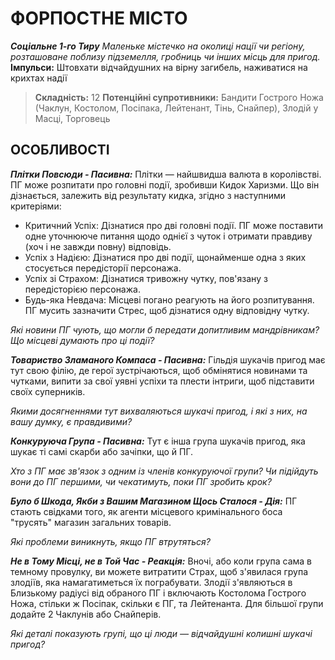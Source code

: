 ﻿# ФОРПОСТНЕ МІСТО

***Соціальне 1-го Тиру***
*Маленьке містечко на околиці нації чи регіону, розташоване поблизу підземелля, гробниць чи інших місць для пригод.*
**Імпульси:** Штовхати відчайдушних на вірну загибель, наживатися на крихтах надії

> **Складність:** 12
> **Потенційні супротивники:** Бандити Гострого Ножа (Чаклун, Костолом, Посіпака, Лейтенант, Тінь, Снайпер), Злодій у Масці, Торговець

## ОСОБЛИВОСТІ

***Плітки Повсюди - Пасивна:*** Плітки — найшвидша валюта в королівстві. ПГ може розпитати про головні події, зробивши Кидок Харизми. Що він дізнається, залежить від результату кидка, згідно з наступними критеріями:

  - Критичний Успіх: Дізнатися про дві головні події. ПГ може поставити одне уточнююче питання щодо однієї з чуток і отримати правдиву (хоч і не завжди повну) відповідь.
  - Успіх з Надією: Дізнатися про дві події, щонайменше одна з яких стосується передісторії персонажа.
  - Успіх зі Страхом: Дізнатися тривожну чутку, пов'язану з передісторією персонажа.
  - Будь-яка Невдача: Місцеві погано реагують на його розпитування. ПГ мусить зазначити Стрес, щоб дізнатися одну відповідну чутку.

  *Які новини ПГ чують, що могли б передати допитливим мандрівникам? Що місцеві думають про ці події?*

***Товариство Зламаного Компаса - Пасивна:*** Гільдія шукачів пригод має тут свою філію, де герої зустрічаються, щоб обмінятися новинами та чутками, випити за свої уявні успіхи та плести інтриги, щоб підставити своїх суперників.

  *Якими досягненнями тут вихваляються шукачі пригод, і які з них, на вашу думку, є правдивими?*

***Конкуруюча Група - Пасивна:*** Тут є інша група шукачів пригод, яка шукає ті самі скарби або зачіпки, що й ПГ.

  *Хто з ПГ має зв'язок з одним із членів конкуруючої групи? Чи підійдуть вони до ПГ першими, чи чекатимуть, поки ПГ зробить крок?*

***Було б Шкода, Якби з Вашим Магазином Щось Сталося - Дія:*** ПГ стають свідками того, як агенти місцевого кримінального боса "трусять" магазин загальних товарів.

  *Які проблеми виникнуть, якщо ПГ втрутяться?*

***Не в Тому Місці, не в Той Час - Реакція:*** Вночі, або коли група сама в темному провулку, ви можете витратити Страх, щоб з'явилася група злодіїв, яка намагатиметься їх пограбувати. Злодії з'являються в Близькому радіусі від обраного ПГ і включають Костолома Гострого Ножа, стільки ж Посіпак, скільки є ПГ, та Лейтенанта. Для більшої групи додайте 2 Чаклунів або Снайперів.

  *Які деталі показують групі, що ці люди — відчайдушні колишні шукачі пригод?*